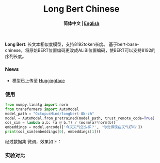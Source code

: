 
<h1 align="center">
    Long Bert Chinese
    <br>
</h1>

<h4 align="center">
    <p>
        <b>简体中文</b> |
        <a href="https://github.com/OctopusMind/long-bert-chinese/blob/main/README_EN.md">English</a> 
    </p>
</h4>

<p >
<br>
</p>

**Long Bert**: 长文本相似度模型，支持8192token长度。
基于bert-base-chinese，将原始BERT位置编码更改成ALiBi位置编码，使BERT可以支持8192的序列长度。

### News
* 模型已上传至 [Huggingface](https://huggingface.co/OctopusMind/LongBert)


### 使用
```python
from numpy.linalg import norm
from transformers import AutoModel
model_path = "OctopusMind/longbert-8k-zh"
model = AutoModel.from_pretrained(model_path, trust_remote_code=True)
cos_sim = lambda a,b: (a @ b.T) / (norm(a)*norm(b))
embeddings = model.encode(['今天天气怎么样？', '你觉得现在天气好吗'])
print(cos_sim(embeddings[0], embeddings[1]))

```

经过数据集[]() 微调，效果如下：

### 实验对比

